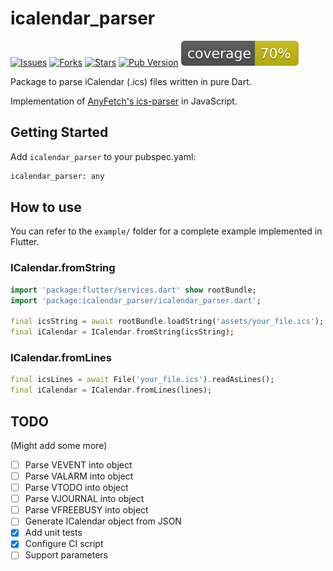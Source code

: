 # icalendar_parser

[![Issues](https://img.shields.io/github/issues/TesteurManiak/icalendar_parser)](https://github.com/TesteurManiak/icalendar_parser/issues)
[![Forks](https://img.shields.io/github/forks/TesteurManiak/icalendar_parser)](https://github.com/TesteurManiak/icalendar_parser/network/members)
[![Stars](https://img.shields.io/github/stars/TesteurManiak/icalendar_parser)](https://github.com/TesteurManiak/icalendar_parser/stargazers)
[![Pub Version](https://img.shields.io/pub/v/icalendar_parser?color=blue&logo=dart)](https://pub.dev/packages/icalendar_parser)
<img src="./coverage_badge.svg">

Package to parse iCalendar (.ics) files written in pure Dart.

Implementation of [AnyFetch's ics-parser](https://github.com/AnyFetch/ics-parser) in JavaScript.

## Getting Started

Add `icalendar_parser` to your pubspec.yaml:

``` bash
icalendar_parser: any
```

## How to use

You can refer to the `example/` folder for a complete example implemented in Flutter.

### ICalendar.fromString

``` dart
import 'package:flutter/services.dart' show rootBundle;
import 'package:icalendar_parser/icalendar_parser.dart';

final icsString = await rootBundle.loadString('assets/your_file.ics');
final iCalendar = ICalendar.fromString(icsString);
```

### ICalendar.fromLines

``` dart
final icsLines = await File('your_file.ics').readAsLines();
final iCalendar = ICalendar.fromLines(lines);
```

## TODO

(Might add some more)

* [ ] Parse VEVENT into object
* [ ] Parse VALARM into object
* [ ] Parse VTODO into object
* [ ] Parse VJOURNAL into object
* [ ] Parse VFREEBUSY into object
* [ ] Generate ICalendar object from JSON
* [x] Add unit tests
* [x] Configure CI script
* [ ] Support parameters
